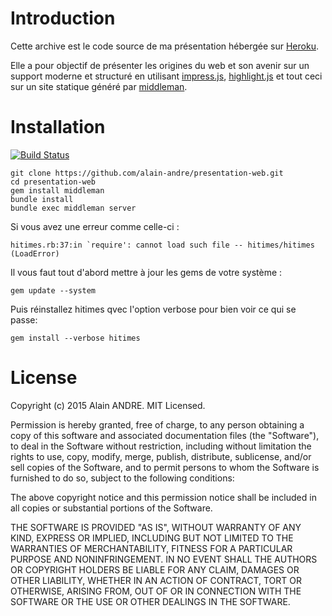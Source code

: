 # Introduction
Cette archive est le code source de ma présentation hébergée sur [Heroku](presentation-web.herokuapp.com).

Elle a pour objectif de présenter les origines du web et son avenir sur un support moderne et structuré en utilisant [impress.js](https://github.com/bartaz/impress.js), [highlight.js](https://github.com/isagalaev/highlight.js) et tout ceci sur un site statique généré par [middleman](https://github.com/middleman/middleman).

# Installation

[![Build Status](https://secure.travis-ci.org/alain-andre/presentation-web.png)](http://travis-ci.org/alain-andre/presentation-web)

```
git clone https://github.com/alain-andre/presentation-web.git
cd presentation-web
gem install middleman
bundle install
bundle exec middleman server
```

Si vous avez une erreur comme celle-ci :

```hitimes.rb:37:in `require': cannot load such file -- hitimes/hitimes (LoadError)```

Il vous faut tout d'abord mettre à jour les gems de votre système :

```gem update --system```

Puis réinstallez hitimes qvec l'option verbose pour bien voir ce qui se passe:

```gem install --verbose hitimes```

# License

Copyright (c) 2015 Alain ANDRE. MIT Licensed.

Permission is hereby granted, free of charge, to any person obtaining a copy of this software and associated documentation files (the "Software"), to deal in the Software without restriction, including without limitation the rights to use, copy, modify, merge, publish, distribute, sublicense, and/or sell copies of the Software, and to permit persons to whom the Software is furnished to do so, subject to the following conditions:

The above copyright notice and this permission notice shall be included in all copies or substantial portions of the Software.

THE SOFTWARE IS PROVIDED "AS IS", WITHOUT WARRANTY OF ANY KIND, EXPRESS OR IMPLIED, INCLUDING BUT NOT LIMITED TO THE WARRANTIES OF MERCHANTABILITY, FITNESS FOR A PARTICULAR PURPOSE AND NONINFRINGEMENT. IN NO EVENT SHALL THE AUTHORS OR COPYRIGHT HOLDERS BE LIABLE FOR ANY CLAIM, DAMAGES OR OTHER LIABILITY, WHETHER IN AN ACTION OF CONTRACT, TORT OR OTHERWISE, ARISING FROM, OUT OF OR IN CONNECTION WITH THE SOFTWARE OR THE USE OR OTHER DEALINGS IN THE SOFTWARE.
